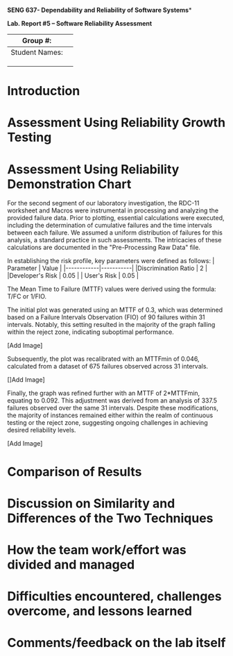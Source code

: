 **SENG 637- Dependability and Reliability of Software Systems***

**Lab. Report \#5 – Software Reliability Assessment**

| Group \#:       |   |
|-----------------|---|
| Student Names:  |   |
|                 |   |
|                 |   |
|                 |   |

# Introduction

# 

# Assessment Using Reliability Growth Testing 

# Assessment Using Reliability Demonstration Chart 
For the second segment of our laboratory investigation, the RDC-11 worksheet and Macros were instrumental in processing and analyzing the provided failure data. Prior to plotting, essential calculations were executed, including the determination of cumulative failures and the time intervals between each failure. We assumed a uniform distribution of failures for this analysis, a standard practice in such assessments. The intricacies of these calculations are documented in the "Pre-Processing Raw Data" file.

In establishing the risk profile, key parameters were defined as follows:
| Parameter | Value |
|------------|-----------|
|Discrimination Ratio | 2 | 
|Developer's Risk | 0.05 | 
| User's Risk | 0.05 | 

The Mean Time to Failure (MTTF) values were derived using the formula: T/FC or 1/FIO.

The initial plot was generated using an MTTF of 0.3, which was determined based on a Failure Intervals Observation (FIO) of 90 failures within 31 intervals. Notably, this setting resulted in the majority of the graph falling within the reject zone, indicating suboptimal performance.

[Add Image]

Subsequently, the plot was recalibrated with an MTTFmin of 0.046, calculated from a dataset of 675 failures observed across 31 intervals.

[]Add Image]

Finally, the graph was refined further with an MTTF of 2*MTTFmin, equating to 0.092. This adjustment was derived from an analysis of 337.5 failures observed over the same 31 intervals. Despite these modifications, the majority of instances remained either within the realm of continuous testing or the reject zone, suggesting ongoing challenges in achieving desired reliability levels.

[Add Image]


# 

# Comparison of Results

# Discussion on Similarity and Differences of the Two Techniques

# How the team work/effort was divided and managed

# 

# Difficulties encountered, challenges overcome, and lessons learned

# Comments/feedback on the lab itself
